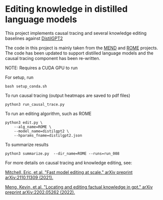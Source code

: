 # Editing knowledge in distilled language models

This project implements causal tracing and several knowledge editing baselines against [DistilGPT2](https://huggingface.co/distilgpt2)

The code in this project is mainly taken from the [MEND](https://github.com/eric-mitchell/mend) and [ROME](https://github.com/kmeng01/rome) projects. The code has been updated to support distilled language models and the
causal tracing component has been re-written. 

NOTE: Requires a CUDA GPU to run

For setup, run 
```
bash setup_conda.sh
```

To run causal tracing (output heatmaps are saved to pdf files)

```commandline
python3 run_causal_trace.py
```

To run an editing algorithm, such as ROME

```commandline
python3 edit.py \
    --alg_name=ROME \
    --model_name=distilgpt2 \
    --hparams_fname=distilgpt2.json
```

To summarize results
```commandline
python3 summarize.py  --dir_name=ROME --runs=run_008
```
For more details on causal tracing and knowledge editing, see: 

[Mitchell, Eric, et al. "Fast model editing at scale." arXiv preprint arXiv:2110.11309 (2021).](https://arxiv.org/pdf/2110.11309.pdf)

[Meng, Kevin, et al. "Locating and editing factual knowledge in gpt." arXiv preprint arXiv:2202.05262 (2022).](https://arxiv.org/pdf/2202.05262.pdf)
